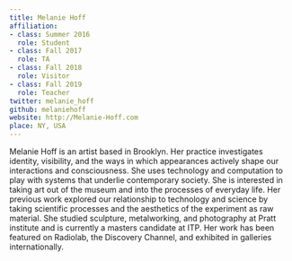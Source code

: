 ```yaml
---
title: Melanie Hoff
affiliation:
- class: Summer 2016
  role: Student
- class: Fall 2017
  role: TA
- class: Fall 2018
  role: Visitor
- class: Fall 2019
  role: Teacher
twitter: melanie_hoff
github: melaniehoff
website: http://Melanie-Hoff.com
place: NY, USA
---
```

Melanie Hoff is an artist based in Brooklyn. Her practice investigates identity, visibility, and the ways in which appearances actively shape our interactions and consciousness. She uses technology and computation to play with systems that underlie contemporary society. She is interested in taking art out of the museum and into the processes of everyday life. Her previous work explored our relationship to technology and science by taking scientific processes and the aesthetics of the experiment as raw material. She studied sculpture, metalworking, and photography at Pratt institute and is currently a masters candidate at ITP. Her work has been featured on Radiolab, the Discovery Channel, and exhibited in galleries internationally.
